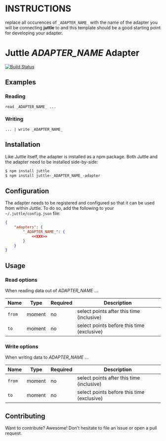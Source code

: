 # **INSTRUCTIONS**

replace all occurences of `_ADAPTER_NAME_` with the name of the adapter you
will be connecting **juttle** to and this template should be a good starting
point for developing your adapter.


# Juttle _ADAPTER_NAME_ Adapter

[![Build Status](https://travis-ci.org/juttle/juttle-_ADAPTER_NAME_-adapter.svg?branch=master)](https://travis-ci.org/juttle/juttle-_ADAPTER_NAME_-adapter)

## Examples

### Reading

```juttle
read _ADAPTER_NAME_ ...
```

### Writing

```juttle
... | write _ADAPTER_NAME_
```

## Installation

Like Juttle itself, the adapter is installed as a npm package. Both Juttle and
the adapter need to be installed side-by-side:

```bash
$ npm install juttle
$ npm install juttle-_ADAPTER_NAME_-adapter
```

## Configuration

The adapter needs to be registered and configured so that it can be used from
within Juttle. To do so, add the following to your `~/.juttle/config.json` file:

```json
{
    "adapters": {
        "_ADAPTER_NAME_": {
            <<XXX>>
        }
    }
}
```

## Usage

### Read options

When reading data out of _ADAPTER_NAME_ ...

Name   | Type   | Required | Description
-------|--------|----------|-------------
`from` | moment | no       | select points after this time (inclusive)
`to`   | moment | no       | select points before this time (exclusive)

### Write options

When writing data to _ADAPTER_NAME_ ...

Name   | Type   | Required | Description
-------|--------|----------|-------------
`from` | moment | no       | select points after this time (inclusive)
`to`   | moment | no       | select points before this time (exclusive)


## Contributing

Want to contribute? Awesome! Don't hesitate to file an issue or open a pull
request.
